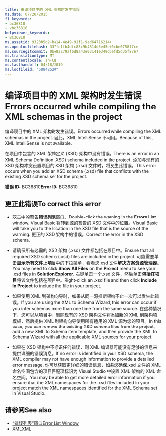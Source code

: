 ```yaml
---
title: 编译项目中的 XML 架构时发生错误
ms.date: 07/20/2015
f1_keywords:
- bc36810
- vbc36810
helpviewer_keywords:
- BC36810
ms.assetid: 9323b5d2-ba14-4e49-91f1-9ad647162144
ms.openlocfilehash: 337fc1fb4dfc83c9b4814d3e45eb0cbe0758f7ce
ms.sourcegitcommit: 0be8a279af6d8a43e03141e349d3efd5d35f8767
ms.translationtype: MT
ms.contentlocale: zh-CN
ms.lasthandoff: 04/18/2019
ms.locfileid: "58842520"
---
```

# <a name="errors-occurred-while-compiling-the-xml-schemas-in-the-project"></a><span data-ttu-id="4c9b3-102">编译项目中的 XML 架构时发生错误</span><span class="sxs-lookup"><span data-stu-id="4c9b3-102">Errors occurred while compiling the XML schemas in the project</span></span>
<span data-ttu-id="4c9b3-103">编译项目中的 XML 架构时发生错误。</span><span class="sxs-lookup"><span data-stu-id="4c9b3-103">Errors occurred while compiling the XML schemas in the project.</span></span> <span data-ttu-id="4c9b3-104">因此，XML IntelliSense 不可用。</span><span class="sxs-lookup"><span data-stu-id="4c9b3-104">Because of this, XML IntelliSense is not available.</span></span>  
  
 <span data-ttu-id="4c9b3-105">在项目中包含的 XML 架构定义 (XSD) 架构中没有错误。</span><span class="sxs-lookup"><span data-stu-id="4c9b3-105">There is an error in an XML Schema Definition (XSD) schema included in the project.</span></span> <span data-ttu-id="4c9b3-106">添加与现有的 XSD 架构冲突设置项目的 XSD 架构 (.xsd) 文件时，将发生此错误。</span><span class="sxs-lookup"><span data-stu-id="4c9b3-106">This error occurs when you add an XSD schema (.xsd) file that conflicts with the existing XSD schema set for the project.</span></span>  
  
 <span data-ttu-id="4c9b3-107">**错误 ID:** BC36810</span><span class="sxs-lookup"><span data-stu-id="4c9b3-107">**Error ID:** BC36810</span></span>  
  
## <a name="to-correct-this-error"></a><span data-ttu-id="4c9b3-108">更正此错误</span><span class="sxs-lookup"><span data-stu-id="4c9b3-108">To correct this error</span></span>  
  
-   <span data-ttu-id="4c9b3-109">双击中的警告**错误列表**窗口。</span><span class="sxs-lookup"><span data-stu-id="4c9b3-109">Double-click the warning in the **Errors List** window.</span></span> <span data-ttu-id="4c9b3-110">Visual Basic 将转到源的警告的 XSD 文件中的位置。</span><span class="sxs-lookup"><span data-stu-id="4c9b3-110">Visual Basic will take you to the location in the XSD file that is the source of the warning.</span></span> <span data-ttu-id="4c9b3-111">更正的 XSD 架构中的错误。</span><span class="sxs-lookup"><span data-stu-id="4c9b3-111">Correct the error in the XSD schema.</span></span>  
  
-   <span data-ttu-id="4c9b3-112">请确保所有必需的 XSD 架构 (.xsd) 文件都包括在项目中。</span><span class="sxs-lookup"><span data-stu-id="4c9b3-112">Ensure that all required XSD schema (.xsd) files are included in the project.</span></span> <span data-ttu-id="4c9b3-113">可能需要单击**显示所有文件**上**项目**中的下拉菜单，看看您.xsd 文件**解决方案资源管理器**。</span><span class="sxs-lookup"><span data-stu-id="4c9b3-113">You may need to click **Show All Files** on the **Project** menu to see your .xsd files in **Solution Explorer**.</span></span> <span data-ttu-id="4c9b3-114">右键单击一个.xsd 文件，然后单击**包括在项目**将该文件包括在项目中。</span><span class="sxs-lookup"><span data-stu-id="4c9b3-114">Right-click an .xsd file and then click **Include In Project** to include the file in your project.</span></span>  
  
-   <span data-ttu-id="4c9b3-115">如果使用 XML 到架构向导时，如果从同一源推断架构不止一次可以发生此错误。</span><span class="sxs-lookup"><span data-stu-id="4c9b3-115">If you are using the XML to Schema Wizard, this error can occur if you infer schemas more than one time from the same source.</span></span> <span data-ttu-id="4c9b3-116">在这种情况下，您可以从项目中，删除现有的 XSD 架构文件将添加新的 XML 到架构项模板，然后提供 XML 到架构向导使用所有适用的 XML 源为您的项目。</span><span class="sxs-lookup"><span data-stu-id="4c9b3-116">In this case, you can remove the existing XSD schema files from the project, add a new XML to Schema item template, and then provide the XML to Schema Wizard with all the applicable XML sources for your project.</span></span>  
  
-   <span data-ttu-id="4c9b3-117">如果在 XSD 架构中不标识任何错误，则 XML 编译器可能没有足够的信息来提供详细的错误消息。</span><span class="sxs-lookup"><span data-stu-id="4c9b3-117">If no error is identified in your XSD schema, the XML compiler may not have enough information to provide a detailed error message.</span></span> <span data-ttu-id="4c9b3-118">你可以获取更详细的错误信息，如果您确保.xsd 文件的 XML 命名空间包含的项目匹配项标识为 Visual Studio 中设置 XML 架构的 XML 命名空间。</span><span class="sxs-lookup"><span data-stu-id="4c9b3-118">You may be able to get more detailed error information if you ensure that the XML namespaces for the .xsd files included in your project match the XML namespaces identified for the XML Schema set in Visual Studio.</span></span>  
  
## <a name="see-also"></a><span data-ttu-id="4c9b3-119">请参阅</span><span class="sxs-lookup"><span data-stu-id="4c9b3-119">See also</span></span>

- [<span data-ttu-id="4c9b3-120">“错误列表”窗口</span><span class="sxs-lookup"><span data-stu-id="4c9b3-120">Error List Window</span></span>](/visualstudio/ide/reference/error-list-window)
- [<span data-ttu-id="4c9b3-121">XML</span><span class="sxs-lookup"><span data-stu-id="4c9b3-121">XML</span></span>](../../../visual-basic/programming-guide/language-features/xml/index.md)

